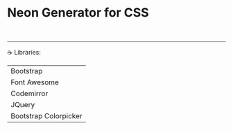 <h1>Neon Generator for CSS </h1>
<br>
<hr>
   &#9749; Libraries:<br>
<table>
   <tr><td>Bootstrap</td></tr>
   <tr><td>Font Awesome</td></tr>
   <tr><td>Codemirror</td></tr>
   <tr><td>JQuery</td></tr>
   <tr><td>Bootstrap Colorpicker</td></tr>
</table>
